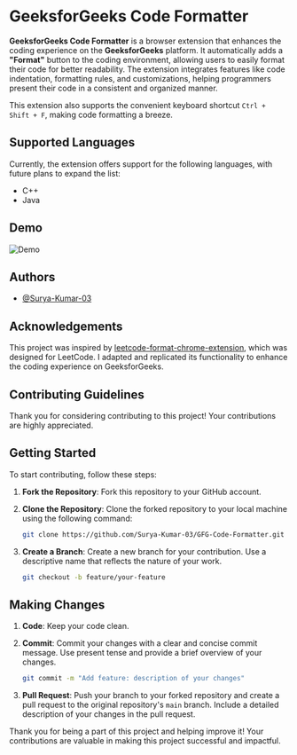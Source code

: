 
# GeeksforGeeks Code Formatter

**GeeksforGeeks Code Formatter** is a browser extension that enhances the coding experience on the **GeeksforGeeks** platform. It automatically adds a **"Format"** button to the coding environment, allowing users to easily format their code for better readability. The extension integrates features like code indentation, formatting rules, and customizations, helping programmers present their code in a consistent and organized manner.

This extension also supports the convenient keyboard shortcut ```Ctrl + Shift + F```, making code formatting a breeze.

## Supported Languages

Currently, the extension offers support for the following languages, with future plans to expand the list:

- C++
- Java

## Demo
![Demo](https://github.com/Surya-Kumar-03/GFG-Code-Formatter/assets/89148170/76e3f49b-a1ba-4d61-a8bd-48a598e02693)

## Authors

- [@Surya-Kumar-03](https://github.com/Surya-Kumar-03)




## Acknowledgements

This project was inspired by [leetcode-format-chrome-extension](https://github.com/madhur/leetcode-format-chrome-extension), which was designed for LeetCode. I adapted and replicated its functionality to enhance the coding experience on GeeksforGeeks.

## Contributing Guidelines

Thank you for considering contributing to this project! Your contributions are highly appreciated.

## Getting Started

To start contributing, follow these steps:

1. **Fork the Repository**: Fork this repository to your GitHub account.

2. **Clone the Repository**: Clone the forked repository to your local machine using the following command:
   
   ```bash
   git clone https://github.com/Surya-Kumar-03/GFG-Code-Formatter.git
   ```

3. **Create a Branch**: Create a new branch for your contribution. Use a descriptive name that reflects the nature of your work.

   ```bash
   git checkout -b feature/your-feature
   ```

## Making Changes

1. **Code**: Keep your code clean.

2. **Commit**: Commit your changes with a clear and concise commit message. Use present tense and provide a brief overview of your changes.

   ```bash
   git commit -m "Add feature: description of your changes"
   ```

3. **Pull Request**: Push your branch to your forked repository and create a pull request to the original repository's `main` branch. Include a detailed description of your changes in the pull request.


Thank you for being a part of this project and helping improve it! Your contributions are valuable in making this project successful and impactful.

